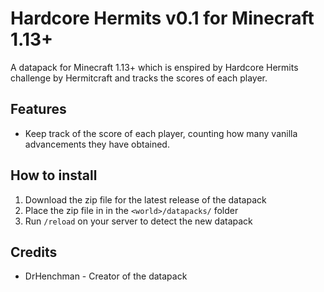 # Hardcore Hermits v0.1 for Minecraft 1.13+

A datapack for Minecraft 1.13+ which is enspired by Hardcore Hermits challenge
by Hermitcraft and tracks the scores of each player.

## Features

* Keep track of the score of each player, counting how many vanilla advancements they
  have obtained.

## How to install

1. Download the zip file for the latest release of the datapack
2. Place the zip file in in the `<world>/datapacks/` folder
3. Run `/reload` on your server to detect the new datapack

## Credits

* DrHenchman - Creator of the datapack
